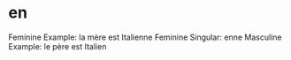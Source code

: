 # en

Feminine Example: la mère est Italienne
Feminine Singular: enne
Masculine Example: le père est Italien